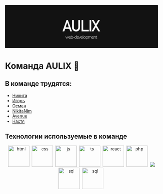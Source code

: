 
<img src='aulix-wd.jpg'>

# Команда AULIX 💼

## В команде трудятся:

 - [Никита](https://github.com/LAYT73)
 - [Игорь](https://github.com/Legend1796)
 - [Осман](https://github.com/k1nnyyY)
 - [NikitaNim](https://github.com/nimainikita)
 - [Avenue](https://github.com/AvenueWork)
 - [Настя](https://github.com/monresu)

## Технологии используемые в команде

<div align="center">
  <img src="https://cdn.jsdelivr.net/gh/devicons/devicon/icons/html5/html5-original.svg" title="html" width="70" height="70"/>&nbsp;
  <img src="https://cdn.jsdelivr.net/gh/devicons/devicon/icons/css3/css3-original.svg" title="css" width="70" height="70"/>&nbsp;
  <img src="https://cdn.jsdelivr.net/gh/devicons/devicon/icons/javascript/javascript-original.svg" title="js" width="70" height="70"/>&nbsp;
  <img src="https://cdn.jsdelivr.net/gh/devicons/devicon/icons/typescript/typescript-original.svg" title="ts" width="70" height="70"/>&nbsp;
  <img src="https://cdn.jsdelivr.net/gh/devicons/devicon/icons/react/react-original.svg" title="react" width="70" height="70"/>&nbsp;
  <img src="https://cdn.jsdelivr.net/gh/devicons/devicon/icons/php/php-original.svg" title="php" width="70" height="70"/>&nbsp;
  <img src="https://cdn.jsdelivr.net/gh/devicons/devicon/icons/laravel/laravel-plain-wordmark.svg" width='70' />
  <img src="https://cdn.jsdelivr.net/gh/devicons/devicon/icons/mysql/mysql-original.svg" title="sql" width="70" height="70"/>&nbsp;
  <img src="https://cdn.jsdelivr.net/gh/devicons/devicon/icons/git/git-original.svg" title="sql" width="70" height="70"/>&nbsp;

</div>
